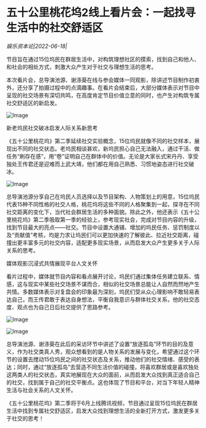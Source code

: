 # 五十公里桃花坞2线上看片会：一起找寻生活中的社交舒适区

*娱乐资本论|2022-06-18|*

节目旨在通过15位坞民在群居生活中，对构筑理想社区的摸索，找到自己和他人、和社会的相处方式，刺激大众产生对于社交与理想生活的思考。

本次看片会，总导演池源、谢涤葵在线与参会媒体一同观影，除讲述节目制作初衷外，还分享了拍摄过程中的点滴趣事。在看片会结束后，大部分媒体表示对节目中呈现的社交场景有深切共鸣，在高度肯定节目价值立意的同时，也产生对构筑专属社交舒适区的新启发。

![Image](http://static.ylzbl.com/uploads/ueditor/php/upload/image/20220618/1655532692903064.png)

新老坞民社交破冰启发人际关系新思考

《五十公里桃花坞》第二季延续社交实验概念，15位坞民就像不同的社交样本，展现出不同的社交状态。老坞民相谈甚欢，新坞民担心自己无法融入，通过干活、做任务“刷存在感”，用“卷”证明自己在群体中的价值。无论是大家长式宋丹丹、享受独处王传君还是迎难而上武大靖，他们都在用自己熟悉、习惯地姿态进行社交破冰。

![Image](http://static.ylzbl.com/uploads/ueditor/php/upload/image/20220618/1655532699883230.png)

总导演池源分享自己在坞民人员选择以及节目架构、人物策划上的用意，15位坞民代表15种不同性格的社交人格，桃花坞将这些不同的人格聚集到一起，探寻在不同社交距离的变化下，当代社会群居生活的多种面貌。除此之外，他还表示《五十公里桃花坞》第二季吸取第一季的经验上，参考现实社会，完成对节目内容的升级，找到节目最大的亮点——社交。节目中设置大通铺、增加的坞民任务、惩罚制度以及“贡献值”考核，均是力求让坞民们可以更加快速的了解彼此、拉近社交距离，碰撞出更丰富多元的社交内容，适配更多现实场景，从而启发大众产生更多关于人际关系的思考。

媒体观影沉浸式共情展现平台人文关怀

看片过程中，媒体就节目内容和看点展开讨论，坞民们通过集体任务建立联系、情感，这与现实中某些社交场景不谋而合，相似的社交场景总能让人自然而然地产生共情。多数媒体表示对复盘会的印象最为深刻，坞民们受从众心理影响不敢轻易表达自己，而王传君敢于表达自身想法，平衡自我意识与群体社交关系，他的社交态度、观点也为自己日后社交提供了思路参考。

![Image](http://static.ylzbl.com/uploads/ueditor/php/upload/image/20220618/1655532710344537.png)

![Image](http://static.ylzbl.com/uploads/ueditor/php/upload/image/20220618/1655532718734428.png)

总导演池源、谢涤葵在此后的采访环节中讲述了设置“放逐孤岛”环节的目的及意义，作为社交类真人秀，观众想看到的是人物关系的发展与变化，希望通过这个环节的设置去搅动15位坞民之间的社交状态及关系，推动他们的社交情绪、感受的表达；同时，通过“放逐孤岛”去营造不同生活价值的碰撞，将喜欢群居或是喜欢独处这两类人的社交状态，真实地展现在大众的面前，从而启发大众找到真正适合自己的社交，找到属于自己的社交平衡点。这也体现了节目和平台，对当下年轻人精神生活与社会关系的人文关怀。

《五十公里桃花坞》第二季将于6月上线腾讯视频，节目通过呈现15位坞民在群居生活中找到专属社交舒适区，启发大众找到理想生活的全新打开方式，激发更多关于社交的思考！

